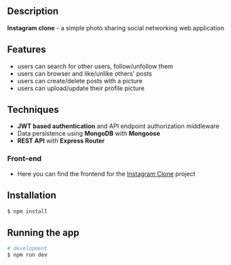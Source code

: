 ## Description

**Instagram clone** - a simple photo sharing social networking web application

## Features

- users can search for other users, follow/unfollow them
- users can browser and like/unlike others' posts
- users can create/delete posts with a picture
- users can upload/update their profile picture

## Techniques

- **JWT based authentication** and API endpoint authorization middleware
- Data persistence using **MongoDB** with **Mongoose**
- **REST API** with **Express Router**

### Front-end

- Here you can find the frontend for the [Instagram Clone](https://github.com/levid83/instagram-clone-client) project

## Installation

```bash
$ npm install
```

## Running the app

```bash
# development
$ npm run dev
```
